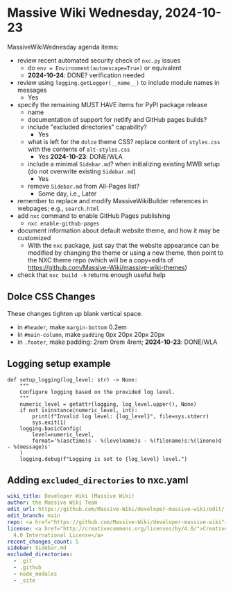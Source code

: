 # Massive Wiki Wednesday, 2024-10-23

MassiveWikiWednesday agenda items:
- review recent automated security check of `nxc.py` issues
    - do `env = Environment(autoescape=True)` or equivalent
    - **2024-10-24**: DONE? verification needed
- review using `logging.getLogger(__name__)` to include module names in messages
    - Yes
- specify the remaining MUST HAVE items for PyPI package release
  - name
  - documentation of support for netlify and GitHub pages builds?
  - include "excluded directories" capability?
      - Yes
  - what is left for the `dolce` theme CSS?  replace content of `styles.css` with the contents of `alt-styles.css`
      - Yes  **2024-10-23**: DONE/WLA
  - include a minimal `Sidebar.md`? when initializing existing MWB setup (do not overwrite existing `Sidebar.md`)
      - Yes
  - remove `Sidebar.md` from All-Pages list?
      - Some day, i.e., Later
- remember to replace and modify MassiveWikiBuilder references in webpages; e.g., `search.html`
- add `nxc` command to enable GitHub Pages publishing
    - `nxc enable-github-pages`
- document information about default website theme, and how it may be customized
    - With the `nxc` package, just say that the website appearance can be modified by changing the theme or using a new theme, then point to the NXC theme repo (which will be a copy+edits of <https://github.com/Massive-Wiki/massive-wiki-themes>)
- check that `nxc build -h` returns enough useful help

## Dolce CSS Changes

These changes tighten up blank vertical space.

- in `#header`, make `margin-bottom` 0.2em
- in `#main-column`, make `padding` 0px 20px 20px 20px
- in `.footer`, make padding: 2rem 0rem 4rem;
**2024-10-23**: DONE/WLA
## Logging setup example

```python=
def setup_logging(log_level: str) -> None:
    """
    Configure logging based on the provided log level.
    """
    numeric_level = getattr(logging, log_level.upper(), None)
    if not isinstance(numeric_level, int):
        print(f"Invalid log level: {log_level}", file=sys.stderr)
        sys.exit(1)
    logging.basicConfig(
        level=numeric_level,
        format='%(asctime)s - %(levelname)s - %(filename)s:%(lineno)d - %(message)s'
    )
    logging.debug(f"Logging is set to {log_level} level.")
```

## Adding `excluded_directories` to nxc.yaml

```yaml
wiki_title: Developer Wiki (Massive Wiki)
author: the Massive Wiki Team
edit_url: https://github.com/Massive-Wiki/developer-massive-wiki/edit/
edit_branch: main
repo: <a href="https://github.com/Massive-Wiki/developer-massive-wiki">developer-massive-wiki</a>
license: <a href="http://creativecommons.org/licenses/by/4.0/">Creative Commons Attribution
  4.0 International License</a>
recent_changes_count: 5
sidebar: Sidebar.md
excluded_directories:
  - .git
  - .github
  - node_modules
  - _site
```